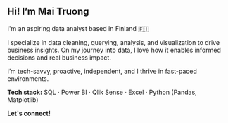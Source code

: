 ## Hi! I’m Mai Truong

I'm an aspiring data analyst based in Finland 🇫🇮

I specialize in data cleaning, querying, analysis, and visualization to drive business insights. On my journey into data, I love how it enables informed decisions and real business impact.

I’m tech-savvy, proactive, independent, and I thrive in fast-paced environments.

**Tech stack:** SQL · Power BI · Qlik Sense · Excel · Python (Pandas, Matplotlib)

**Let's connect!**
